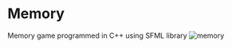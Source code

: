 # Memory
Memory game programmed in C++ using SFML library
![memory](https://user-images.githubusercontent.com/31830553/63771702-f24a7300-c8d7-11e9-9756-f942d9cbe172.png)
